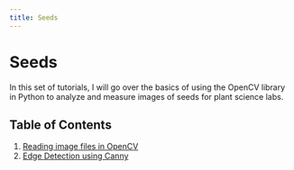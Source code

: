 ```yaml
---
title: Seeds
---
```


# Seeds

In this set of tutorials, I will go over the basics of using the OpenCV library in Python to analyze and measure images of seeds for plant science labs.

## Table of Contents
1. <a href="reading_images.html">Reading image files in OpenCV<a/>
2. <a href="canny.html">Edge Detection using Canny</a> 
